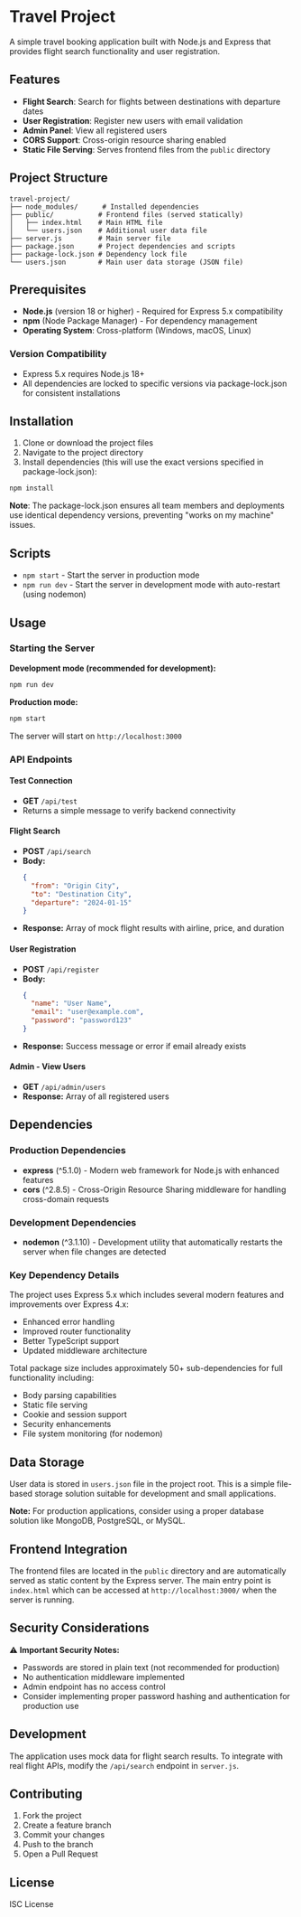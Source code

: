 # Travel Project

A simple travel booking application built with Node.js and Express that provides flight search functionality and user registration.

## Features

- **Flight Search**: Search for flights between destinations with departure dates
- **User Registration**: Register new users with email validation
- **Admin Panel**: View all registered users
- **CORS Support**: Cross-origin resource sharing enabled
- **Static File Serving**: Serves frontend files from the `public` directory

## Project Structure

```
travel-project/
├── node_modules/      # Installed dependencies
├── public/           # Frontend files (served statically)
│   ├── index.html    # Main HTML file
│   └── users.json    # Additional user data file
├── server.js         # Main server file
├── package.json      # Project dependencies and scripts
├── package-lock.json # Dependency lock file
└── users.json        # Main user data storage (JSON file)
```

## Prerequisites

- **Node.js** (version 18 or higher) - Required for Express 5.x compatibility
- **npm** (Node Package Manager) - For dependency management
- **Operating System**: Cross-platform (Windows, macOS, Linux)

### Version Compatibility
- Express 5.x requires Node.js 18+
- All dependencies are locked to specific versions via package-lock.json for consistent installations

## Installation

1. Clone or download the project files
2. Navigate to the project directory
3. Install dependencies (this will use the exact versions specified in package-lock.json):

```bash
npm install
```

**Note**: The package-lock.json ensures all team members and deployments use identical dependency versions, preventing "works on my machine" issues.

## Scripts

- `npm start` - Start the server in production mode
- `npm run dev` - Start the server in development mode with auto-restart (using nodemon)

## Usage

### Starting the Server

**Development mode (recommended for development):**
```bash
npm run dev
```

**Production mode:**
```bash
npm start
```

The server will start on `http://localhost:3000`

### API Endpoints

#### Test Connection
- **GET** `/api/test`
- Returns a simple message to verify backend connectivity

#### Flight Search
- **POST** `/api/search`
- **Body:**
  ```json
  {
    "from": "Origin City",
    "to": "Destination City", 
    "departure": "2024-01-15"
  }
  ```
- **Response:** Array of mock flight results with airline, price, and duration

#### User Registration
- **POST** `/api/register`
- **Body:**
  ```json
  {
    "name": "User Name",
    "email": "user@example.com",
    "password": "password123"
  }
  ```
- **Response:** Success message or error if email already exists

#### Admin - View Users
- **GET** `/api/admin/users`
- **Response:** Array of all registered users

## Dependencies

### Production Dependencies
- **express** (^5.1.0) - Modern web framework for Node.js with enhanced features
- **cors** (^2.8.5) - Cross-Origin Resource Sharing middleware for handling cross-domain requests

### Development Dependencies
- **nodemon** (^3.1.10) - Development utility that automatically restarts the server when file changes are detected

### Key Dependency Details
The project uses Express 5.x which includes several modern features and improvements over Express 4.x:
- Enhanced error handling
- Improved router functionality
- Better TypeScript support
- Updated middleware architecture

Total package size includes approximately 50+ sub-dependencies for full functionality including:
- Body parsing capabilities
- Static file serving
- Cookie and session support
- Security enhancements
- File system monitoring (for nodemon)

## Data Storage

User data is stored in `users.json` file in the project root. This is a simple file-based storage solution suitable for development and small applications.

**Note:** For production applications, consider using a proper database solution like MongoDB, PostgreSQL, or MySQL.

## Frontend Integration

The frontend files are located in the `public` directory and are automatically served as static content by the Express server. The main entry point is `index.html` which can be accessed at `http://localhost:3000/` when the server is running.

## Security Considerations

⚠️ **Important Security Notes:**
- Passwords are stored in plain text (not recommended for production)
- No authentication middleware implemented
- Admin endpoint has no access control
- Consider implementing proper password hashing and authentication for production use

## Development

The application uses mock data for flight search results. To integrate with real flight APIs, modify the `/api/search` endpoint in `server.js`.

## Contributing

1. Fork the project
2. Create a feature branch
3. Commit your changes
4. Push to the branch
5. Open a Pull Request

## License

ISC License
